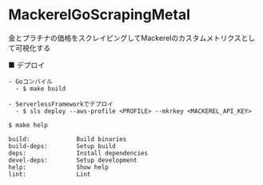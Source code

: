 # MackerelGoScrapingMetal
金とプラチナの価格をスクレイピングしてMackerelのカスタムメトリクスとして可視化する

■ デプロイ
```
- Goコンパイル
  - $ make build

- ServerlessFrameworkでデプロイ
  - $ sls deploy --aws-profile <PROFILE> --mkrkey <MACKEREL_API_KEY>
```


`$ make help`
```
build:             Build binaries
build-deps:        Setup build
deps:              Install dependencies
devel-deps:        Setup development
help:              Show help
lint:              Lint
```
